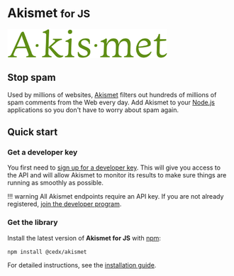 # Akismet <small>for JS</small>
![Akismet](img/akismet.png)

## Stop spam
Used by millions of websites, [Akismet](https://akismet.com) filters out hundreds of millions of spam comments from the Web every day.
Add Akismet to your [Node.js](https://nodejs.org) applications so you don't have to worry about spam again.

## Quick start

### Get a developer key
You first need to [sign up for a developer key](https://akismet.com/signup/?connect=yes&plan=developer).
This will give you access to the API and will allow Akismet to monitor its results to make sure things are running as smoothly as possible.

!!! warning
    All Akismet endpoints require an API key. If you are not already registered,
    [join the developer program](https://akismet.com/signup/?connect=yes&plan=developer).

### Get the library
Install the latest version of **Akismet for JS** with [npm](https://www.npmjs.com):

```shell
npm install @cedx/akismet
```

For detailed instructions, see the [installation guide](installation.md).
